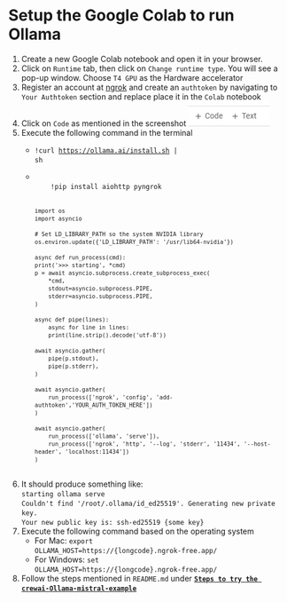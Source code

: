 # Setup the Google Colab to run Ollama

1. Create a new Google Colab notebook and open it in your browser.
2. Click on `Runtime` tab, then click on `Change runtime type`. You will see a pop-up window. Choose `T4 GPU` as the Hardware accelerator
3. Register an account at <a href="https://ngrok.com/">ngrok</a> and create an `authtoken` by navigating to `Your Authtoken` section and replace place it in the `Colab` notebook
4. Click on `Code` as mentioned in the screenshot ![Select Code](select_code.png)
5. Execute the following command in the terminal
    - <code>!curl https://ollama.ai/install.sh | sh</code>
    -   <code>
            !pip install aiohttp pyngrok

            import os
            import asyncio

            # Set LD_LIBRARY_PATH so the system NVIDIA library 
            os.environ.update({'LD_LIBRARY_PATH': '/usr/lib64-nvidia'})

            async def run_process(cmd):
            print('>>> starting', *cmd)
            p = await asyncio.subprocess.create_subprocess_exec(
                *cmd,
                stdout=asyncio.subprocess.PIPE,
                stderr=asyncio.subprocess.PIPE,
            )

            async def pipe(lines):
                async for line in lines:
                print(line.strip().decode('utf-8'))

            await asyncio.gather(
                pipe(p.stdout),
                pipe(p.stderr),
            )

            await asyncio.gather(
                run_process(['ngrok', 'config', 'add-authtoken','YOUR_AUTH_TOKEN_HERE'])
            )

            await asyncio.gather(
                run_process(['ollama', 'serve']),
                run_process(['ngrok', 'http', '--log', 'stderr', '11434', '--host-header', 'localhost:11434'])
            ) 
        </code>
6. It should produce something like:<br>
        <code>starting ollama serve
        Couldn't find '/root/.ollama/id_ed25519'. Generating new private key.
        Your new public key is:
        ssh-ed25519 {some key}
        </code>
7. Execute the following command based on the operating system
    - For Mac: <code>export OLLAMA_HOST=https://{longcode}.ngrok-free.app/</code>
    - For Windows: <code>set OLLAMA_HOST=https://{longcode}.ngrok-free.app/</code>
8. Follow the steps mentioned in `README.md` under <b>[`Steps to try the crewai-Ollama-mistral-example`](../README.md#steps-to-try-the-crewai-ollama-mistral-example) </b>